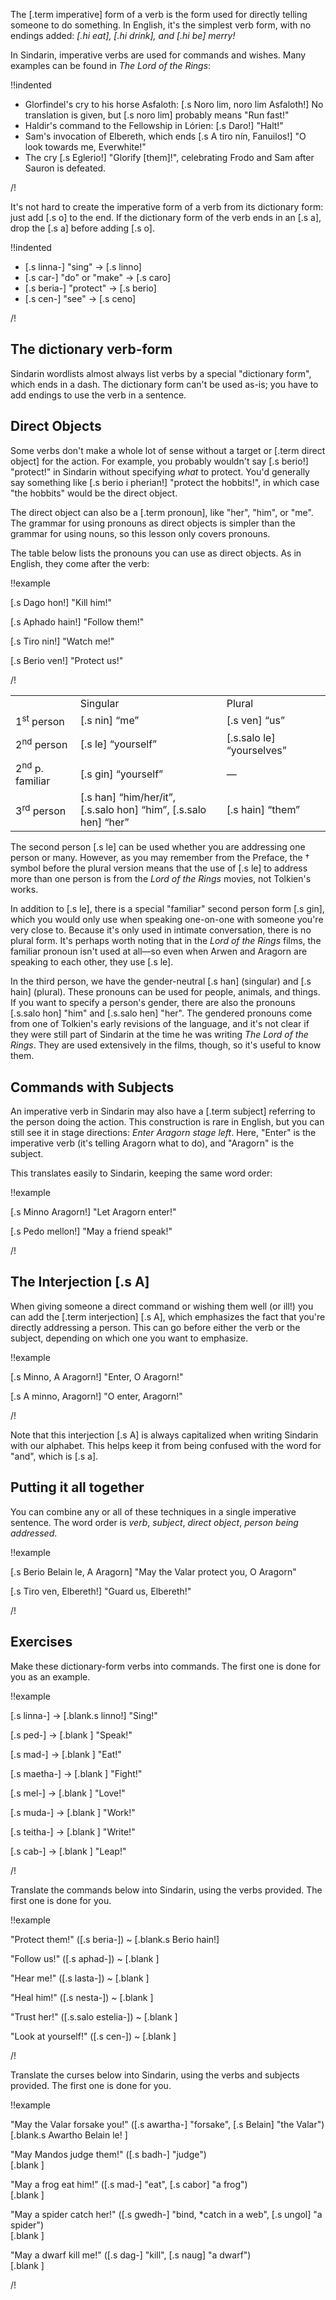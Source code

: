 The [.term imperative] form of a verb is the form used for
directly telling someone to do something. In English, it's
the simplest verb form, with no endings added: _[.hi eat],
[.hi drink], and [.hi be] merry!_

In Sindarin, imperative verbs are used for commands and
wishes. Many examples can be found in _The Lord of the Rings_:

!!indented

- Glorfindel's cry to his horse Asfaloth: [.s Noro lim, noro lim Asfaloth!] No translation is given, but [.s noro lim] probably means "Run fast!"
- Haldir's command to the Fellowship in Lórien: [.s Daro!] "Halt!"
- Sam's invocation of Elbereth, which ends [.s A tiro nín, Fanuilos!] "O look towards me, Everwhite!"
- The cry [.s Eglerio!] "Glorify [them]!", celebrating Frodo and Sam after Sauron is defeated.

/!

It's not hard to create the imperative form of a verb from its dictionary form: just add [.s o] to the end. If the dictionary form of the verb ends in an [.s a], drop the [.s a] before adding [.s o].

!!indented

- [.s linna-] "sing" &rarr; [.s linno]
- [.s car-] "do" or "make" &rarr; [.s caro]
- [.s beria-] "protect" &rarr; [.s berio]
- [.s cen-] "see" &rarr; [.s ceno]

/!


## The dictionary verb-form

Sindarin wordlists almost always list verbs by a special
"dictionary form", which ends in a dash. The dictionary form
can't be used as-is; you have to add endings to use the
verb in a sentence.

## Direct Objects

Some verbs don't make a whole lot of sense without a target
or [.term direct object] for the action. For example, you
probably wouldn't say [.s berio!] "protect!" in Sindarin
without specifying *what* to protect. You'd generally say
something like [.s berio i pherian!] "protect the hobbits!", in
which case "the hobbits" would be the direct object.

The direct object can also be a [.term pronoun], like "her",
"him", or "me". The grammar for using pronouns
as direct objects is simpler than the grammar for using
nouns, so this lesson only covers pronouns.

The table below lists the pronouns you can use
as direct objects. As in English, they come after the
verb:

!!example

[.s Dago hon!] "Kill him!"

[.s Aphado hain!] "Follow them!"

[.s Tiro nin!] "Watch me!"

[.s Berio ven!] "Protect us!"

/!

<table class="columns">
<tr class="head">
  <td></td>
  <td>Singular</td>
  <td>Plural</td>
</tr>
<tr>
  <td>1<sup>st</sup> person</td>
  <td>[.s nin] &ldquo;me&rdquo;</td>
  <td>[.s ven] &ldquo;us&rdquo;</td>
</tr>
<tr>
  <td>2<sup>nd</sup> person</td>
  <td>[.s le] &ldquo;yourself&rdquo;</td>
  <td>[.s.salo le] &ldquo;yourselves&rdquo;</td>
</tr>
<tr>
  <td>2<sup>nd</sup> p. familiar</td>
  <td>[.s gin] &ldquo;yourself&rdquo;</td>
  <td>—</td>
</tr>
<tr>
  <td>3<sup>rd</sup> person</td>
  <td>[.s han] &ldquo;him/her/it&rdquo;,<br/>[.s.salo hon] &ldquo;him&rdquo;, [.s.salo hen] &ldquo;her&rdquo;</td>
  <td>[.s hain] &ldquo;them&rdquo;</td>
</tr>
</table>

The second person [.s le] can be used whether you
are addressing one person or many. However, as you may
remember from the Preface, the &dagger; symbol
before the plural version means that the use of [.s le] to
address more than one person is from the _Lord of the Rings_
movies, not Tolkien's works.

In addition to [.s le], there is
a special "familiar" second person form [.s gin],
which you would only use when speaking one-on-one with
someone you're very close to. Because it's only used in
intimate conversation, there is no plural form. It's perhaps
worth noting that in the _Lord of the Rings_ films, the
familiar pronoun isn't used at all—so even when Arwen and
Aragorn are speaking to each other, they use [.s le].

In the third person, we have the gender-neutral [.s han]
(singular) and [.s hain] (plural). These pronouns can be
used for people, animals, and things. If you want to specify
a person's gender, there are also the pronouns [.s.salo hon]
"him" and [.s.salo hen] "her". The gendered pronouns come from
one of Tolkien's early revisions of the language, and it's not
clear if they were still part of Sindarin
at the time he was writing _The Lord of the Rings_. They
are used extensively in the films, though, so it's
useful to know them.

## Commands with Subjects

An imperative verb in Sindarin may also have a [.term subject]
referring to the person doing the action. This construction
is rare in English, but you can still see it in stage
directions: _Enter Aragorn stage left_. Here, "Enter" is the
imperative verb (it's telling Aragorn what to do), and
"Aragorn" is the subject.

This translates easily to Sindarin, keeping the same word
order:

!!example

[.s Minno Aragorn!] "Let Aragorn enter!"

[.s Pedo mellon!] "May a friend speak!"

/!

## The Interjection [.s A]

When giving someone a direct command or wishing them well
(or ill!) you can add the [.term interjection]
[.s A], which emphasizes the fact that you're directly
addressing a person. This can go before either the verb
or the subject, depending on which one you want to emphasize.

!!example

[.s Minno, A Aragorn!] "Enter, O Aragorn!"

[.s A minno, Aragorn!] "O enter, Aragorn!"

/!

Note that this interjection [.s A] is always capitalized
when writing Sindarin with our alphabet. This helps keep
it from being confused
with the word for "and", which is [.s a].

## Putting it all together

You can combine any or all of these techniques in a single
imperative sentence. The word order is _verb_,
_subject_, _direct object_, _person being addressed_.

!!example

[.s Berio Belain le, A Aragorn] "May the Valar protect you, O Aragorn"

[.s Tiro ven, Elbereth!] "Guard us, Elbereth!"

/!

## Exercises

Make these dictionary-form verbs into commands. The first
one is done for you as an example.

!!example

[.s linna-] &rarr; [.blank.s linno!] "Sing!"

[.s ped-] &rarr; [.blank  ] "Speak!"

[.s mad-] &rarr; [.blank  ] "Eat!"

[.s maetha-] &rarr; [.blank  ] "Fight!"

[.s mel-] &rarr; [.blank  ] "Love!"

[.s muda-] &rarr; [.blank  ] "Work!"

[.s teitha-] &rarr; [.blank  ] "Write!"

[.s cab-] &rarr; [.blank  ] "Leap!"

/!

Translate the commands below into Sindarin, using the verbs
provided. The first one is done for you.

!!example

"Protect them!" ([.s beria-]) ~ [.blank.s Berio hain!]

"Follow us!" ([.s aphad-]) ~ [.blank  ]

"Hear me!" ([.s lasta-]) ~ [.blank  ]

"Heal him!" ([.s nesta-]) ~ [.blank  ]

"Trust her!" ([.s.salo estelia-]) ~ [.blank  ]

"Look at yourself!" ([.s cen-]) ~ [.blank  ]

/!

Translate the curses below into Sindarin, using the verbs
and subjects provided. The first one is done for you.

!!example

"May the Valar forsake you!" ([.s awartha-] "forsake", [.s Belain] "the Valar")<br/>[.blank.s     Awartho Belain le!    ]

"May Mandos judge them!" ([.s badh-] "judge")<br/>[.blank                                        ]

"May a frog eat him!" ([.s mad-] "eat", [.s cabor] "a frog")<br/>[.blank                                        ]

"May a spider catch her!" ([.s gwedh-] "bind, *catch in a web", [.s ungol] "a spider")
<br/>[.blank                                        ]

"May a dwarf kill me!" ([.s dag-] "kill", [.s naug] "a dwarf")
<br/>[.blank                                        ]

/!
